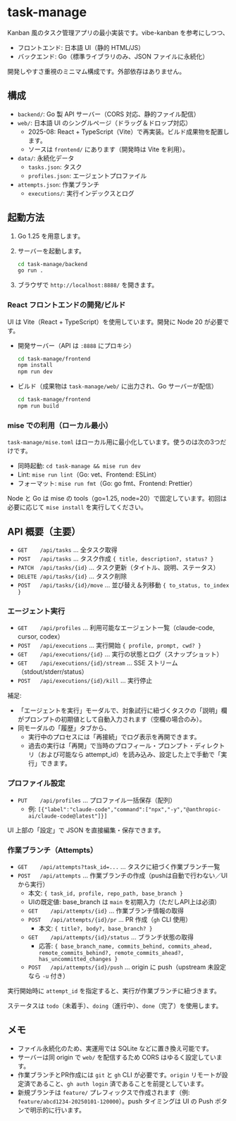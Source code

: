 # task-manage

Kanban 風のタスク管理アプリの最小実装です。vibe-kanban を参考にしつつ、
- フロントエンド: 日本語 UI（静的 HTML/JS）
- バックエンド: Go（標準ライブラリのみ、JSON ファイルに永続化）

開発しやすさ重視のミニマム構成です。外部依存はありません。

## 構成

- `backend/`: Go 製 API サーバー（CORS 対応、静的ファイル配信）
- `web/`: 日本語 UI のシングルページ（ドラッグ＆ドロップ対応）
  - 2025-08: React + TypeScript（Vite）で再実装。ビルド成果物を配置します。
  - ソースは `frontend/` にあります（開発時は Vite を利用）。
- `data/`: 永続化データ
  - `tasks.json`: タスク
  - `profiles.json`: エージェントプロファイル
- `attempts.json`: 作業ブランチ
  - `executions/`: 実行インデックスとログ

## 起動方法

1. Go 1.25 を用意します。
2. サーバーを起動します。

   ```bash
   cd task-manage/backend
   go run .
   ```

3. ブラウザで `http://localhost:8888/` を開きます。

### React フロントエンドの開発/ビルド

UI は Vite（React + TypeScript）を使用しています。開発に Node 20 が必要です。

- 開発サーバー（API は `:8888` にプロキシ）

  ```bash
  cd task-manage/frontend
  npm install
  npm run dev
  ```

- ビルド（成果物は `task-manage/web/` に出力され、Go サーバーが配信）

  ```bash
  cd task-manage/frontend
  npm run build
  ```

### mise での利用（ローカル最小）

`task-manage/mise.toml` はローカル用に最小化しています。使うのは次の3つだけです。

- 同時起動: `cd task-manage && mise run dev`
- Lint: `mise run lint`（Go: vet、Frontend: ESLint）
- フォーマット: `mise run fmt`（Go: go fmt、Frontend: Prettier）

Node と Go は mise の tools（go=1.25, node=20）で固定しています。初回は必要に応じて `mise install` を実行してください。

## API 概要（主要）

- `GET    /api/tasks` … 全タスク取得
- `POST   /api/tasks` … タスク作成 `{ title, description?, status? }`
- `PATCH  /api/tasks/{id}` … タスク更新（タイトル、説明、ステータス）
- `DELETE /api/tasks/{id}` … タスク削除
- `POST   /api/tasks/{id}/move` … 並び替え＆列移動 `{ to_status, to_index }`

### エージェント実行

- `GET    /api/profiles` … 利用可能なエージェント一覧（claude-code, cursor, codex）
- `POST   /api/executions` … 実行開始 `{ profile, prompt, cwd? }`
- `GET    /api/executions/{id}` … 実行の状態とログ（スナップショット）
- `GET    /api/executions/{id}/stream` … SSE ストリーム（stdout/stderr/status）
- `POST   /api/executions/{id}/kill` … 実行停止

補足:

- 「エージェントを実行」モーダルで、対象試行に紐づくタスクの「説明」欄がプロンプトの初期値として自動入力されます（空欄の場合のみ）。
- 同モーダルの「履歴」タブから、
  - 実行中のプロセスには「再接続」でログ表示を再開できます。
  - 過去の実行は「再開」で当時のプロフィール・プロンプト・ディレクトリ（および可能なら attempt_id）を読み込み、設定した上で手動で「実行」できます。

### プロファイル設定

- `PUT    /api/profiles` … プロファイル一括保存（配列）
  - 例: `[{"label":"claude-code","command":["npx","-y","@anthropic-ai/claude-code@latest"]}]`

UI 上部の「設定」で JSON を直接編集・保存できます。

### 作業ブランチ（Attempts）

- `GET    /api/attempts?task_id=...` … タスクに紐づく作業ブランチ一覧
- `POST   /api/attempts` … 作業ブランチの作成（pushは自動で行わない／UIから実行）
  - 本文: `{ task_id, profile, repo_path, base_branch }`
  - UIの既定値: base_branch は `main` を初期入力（ただしAPI上は必須）
  - `GET    /api/attempts/{id}` … 作業ブランチ情報の取得
  - `POST   /api/attempts/{id}/pr` … PR 作成（`gh` CLI 使用）
    - 本文: `{ title?, body?, base_branch? }`
  - `GET    /api/attempts/{id}/status` … ブランチ状態の取得
    - 応答: `{ base_branch_name, commits_behind, commits_ahead, remote_commits_behind?, remote_commits_ahead?, has_uncommitted_changes }`
  - `POST   /api/attempts/{id}/push` … origin に push（upstream 未設定なら `-u` 付き）

実行開始時に `attempt_id` を指定すると、実行が作業ブランチに紐づきます。

ステータスは `todo`（未着手）、`doing`（進行中）、`done`（完了）を使用します。

## メモ

- ファイル永続化のため、実運用では SQLite などに置き換え可能です。
- サーバーは同 origin で `web/` を配信するため CORS はゆるく設定しています。
- 作業ブランチとPR作成には `git` と `gh` CLI が必要です。`origin` リモートが設定済であること、`gh auth login` 済であることを前提としています。
- 新規ブランチは `feature/` プレフィックスで作成されます（例: `feature/abcd1234-20250101-120000`）。push タイミングは UI の Push ボタンで明示的に行います。
